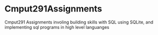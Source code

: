 # Cmput291Assignments
Cmput291 Assignments involing building skills with SQL using SQLite, and 
implementing sql programs in high level languanges
